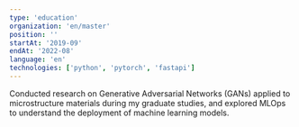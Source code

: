 ```yaml
---
type: 'education'
organization: 'en/master'
position: ''
startAt: '2019-09'
endAt: '2022-08'
language: 'en'
technologies: ['python', 'pytorch', 'fastapi']
---
```


Conducted research on Generative Adversarial Networks (GANs) applied to microstructure materials during my graduate studies, and explored MLOps to understand the deployment of machine learning models.
